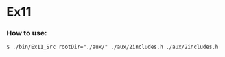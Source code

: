 # Ex11

### How to use:
~~~
$ ./bin/Ex11_Src rootDir="./aux/" ./aux/2includes.h ./aux/2includes.h
~~~
